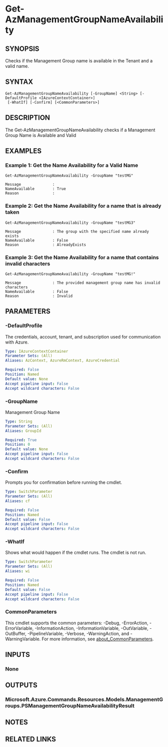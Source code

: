 ﻿---
external help file: Microsoft.Azure.PowerShell.Cmdlets.Resources.dll-Help.xml
Module Name: Az.Resources
online version: https://learn.microsoft.com/powershell/module/az.resources/get-azmanagementgroupnameavailability
schema: 2.0.0
---

# Get-AzManagementGroupNameAvailability

## SYNOPSIS
Checks if the Management Group name is available in the Tenant and a valid name.

## SYNTAX

```
Get-AzManagementGroupNameAvailability [-GroupName] <String> [-DefaultProfile <IAzureContextContainer>]
 [-WhatIf] [-Confirm] [<CommonParameters>]
```

## DESCRIPTION
The Get-AzManagementGroupNameAvailability checks if a Management Group Name is Available and Valid

## EXAMPLES

### Example 1: Get the Name Availability for a Valid Name
```
Get-AzManagementGroupNameAvailability -GroupName "testMG"

Message              : 
NameAvailable        : True
Reason               :
```

### Example 2: Get the Name Availability for a name that is already taken
```
Get-AzManagementGroupNameAvailability -GroupName "testMG3"

Message              : The group with the specified name already exists
NameAvailable        : False
Reason               : AlreadyExists
```

### Example 3: Get the Name Availability for a name that contains invalid characters
```
Get-AzManagementGroupNameAvailability -GroupName "testMG!"

Message              : The provided management group name has invalid characters
NameAvailable        : False
Reason               : Invalid
```

## PARAMETERS

### -DefaultProfile
The credentials, account, tenant, and subscription used for communication with Azure.

```yaml
Type: IAzureContextContainer
Parameter Sets: (All)
Aliases: AzContext, AzureRmContext, AzureCredential

Required: False
Position: Named
Default value: None
Accept pipeline input: False
Accept wildcard characters: False
```

### -GroupName
Management Group Name

```yaml
Type: String
Parameter Sets: (All)
Aliases: GroupId

Required: True
Position: 0
Default value: None
Accept pipeline input: False
Accept wildcard characters: False
```

### -Confirm
Prompts you for confirmation before running the cmdlet.

```yaml
Type: SwitchParameter
Parameter Sets: (All)
Aliases: cf

Required: False
Position: Named
Default value: False
Accept pipeline input: False
Accept wildcard characters: False
```

### -WhatIf
Shows what would happen if the cmdlet runs.
The cmdlet is not run.

```yaml
Type: SwitchParameter
Parameter Sets: (All)
Aliases: wi

Required: False
Position: Named
Default value: False
Accept pipeline input: False
Accept wildcard characters: False
```

### CommonParameters
This cmdlet supports the common parameters: -Debug, -ErrorAction, -ErrorVariable, -InformationAction, -InformationVariable, -OutVariable, -OutBuffer, -PipelineVariable, -Verbose, -WarningAction, and -WarningVariable. For more information, see [about_CommonParameters](http://go.microsoft.com/fwlink/?LinkID=113216).

## INPUTS

### None
## OUTPUTS

### Microsoft.Azure.Commands.Resources.Models.ManagementGroups.PSManagementGroupNameAvailabilityResult
## NOTES

## RELATED LINKS
